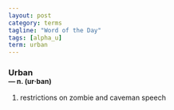 ```yaml
---
layout: post
category: terms
tagline: "Word of the Day"
tags: [alpha_u]
term: urban
---
```


<h3>Urban<br/> <small>&mdash; n. (ur<span>&middot;</span>ban)</small></h3>
<p><ol>
<li>restrictions on zombie and caveman speech</li>
</ol></p>

